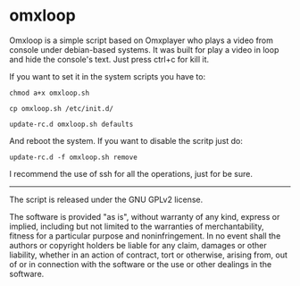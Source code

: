 omxloop
=======

Omxloop is a simple script based on Omxplayer who plays a video from console under debian-based systems.
It was built for play a video in loop and hide the console's text. Just press ctrl+c for kill it.

If you want to set it in the system scripts you have to:

	chmod a+x omxloop.sh

	cp omxloop.sh /etc/init.d/

	update-rc.d omxloop.sh defaults

And reboot the system. If you want to disable the scritp just do:

	update-rc.d -f omxloop.sh remove

I recommend the use of ssh for all the operations, just for be sure.

______________________________________________________________________________________________________________________

The script is released under the GNU GPLv2 license.

The software is provided "as is", without warranty of any kind, express or implied, including but not limited to the warranties of merchantability, fitness for a particular purpose and noninfringement. In no event shall the authors or copyright holders be liable for any claim, damages or other liability, whether in an action of contract, tort or otherwise, arising from, out of or in connection with the software or the use or other dealings in the software.
